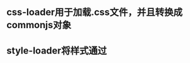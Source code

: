 ## css-loader用于加载.css文件，并且转换成commonjs对象
## style-loader将样式通过<style>标签插入到head中

module: {
    rules: [
        {
            test: /\.css$/,
            use: [
                'style-loader',
                'css-loader'
            ]
        }
    ]
}

## less和Sass
less-loader用于将less转换为css

